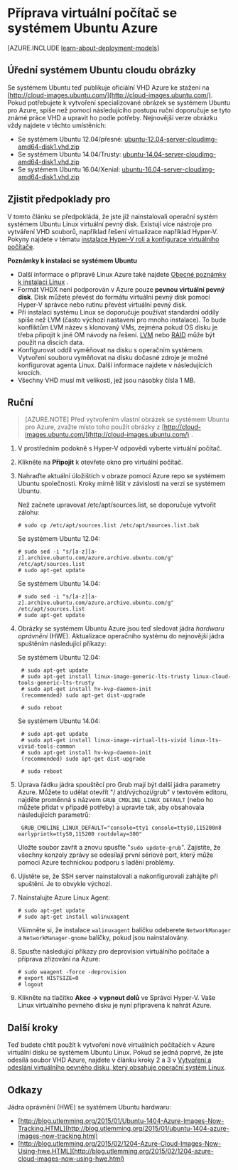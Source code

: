 <properties
    pageTitle="Vytvořte a uložte se systémem Ubuntu Linux virtuální pevný disk v Azure"
    description="Zjistěte, jak vytvořit a nahrát Azure virtuální pevný disk (virtuální pevný disk), která obsahuje operační systém systémem Ubuntu Linux."
    services="virtual-machines-linux"
    documentationCenter=""
    authors="szarkos"
    manager="timlt"
    editor="tysonn"
    tags="azure-resource-manager,azure-service-management"/>

<tags
    ms.service="virtual-machines-linux"
    ms.workload="infrastructure-services"
    ms.tgt_pltfrm="vm-linux"
    ms.devlang="na"
    ms.topic="article"
    ms.date="08/24/2016"
    ms.author="szark"/>

# <a name="prepare-an-ubuntu-virtual-machine-for-azure"></a>Příprava virtuální počítač se systémem Ubuntu Azure

[AZURE.INCLUDE [learn-about-deployment-models](../../includes/learn-about-deployment-models-both-include.md)]

## <a name="official-ubuntu-cloud-images"></a>Úřední systémem Ubuntu cloudu obrázky
Se systémem Ubuntu teď publikuje oficiální VHD Azure ke stažení na [http://cloud-images.ubuntu.com/](http://cloud-images.ubuntu.com/). Pokud potřebujete k vytvoření specializované obrázek se systémem Ubuntu pro Azure, spíše než pomocí následujícího postupu ruční doporučuje se tyto známé práce VHD a upravit ho podle potřeby. Nejnovější verze obrázku vždy najdete v těchto umístěních:

 - Se systémem Ubuntu 12.04/přesné: [ubuntu-12.04-server-cloudimg-amd64-disk1.vhd.zip](http://cloud-images.ubuntu.com/releases/precise/release/ubuntu-12.04-server-cloudimg-amd64-disk1.vhd.zip)
 - Se systémem Ubuntu 14.04/Trusty: [ubuntu-14.04-server-cloudimg-amd64-disk1.vhd.zip](http://cloud-images.ubuntu.com/releases/trusty/release/ubuntu-14.04-server-cloudimg-amd64-disk1.vhd.zip)
 - Se systémem Ubuntu 16.04/Xenial: [ubuntu-16.04-server-cloudimg-amd64-disk1.vhd.zip](http://cloud-images.ubuntu.com/releases/xenial/release/ubuntu-16.04-server-cloudimg-amd64-disk1.vhd.zip)


## <a name="prerequisites"></a>Zjistit předpoklady pro

V tomto článku se předpokládá, že jste již nainstalovali operační systém systémem Ubuntu Linux virtuální pevný disk. Existují více nástroje pro vytváření VHD souborů, například řešení virtualizace například Hyper-V. Pokyny najdete v tématu [instalace Hyper-V roli a konfigurace virtuálního počítače](http://technet.microsoft.com/library/hh846766.aspx).

**Poznámky k instalaci se systémem Ubuntu**

- Další informace o přípravě Linux Azure také najdete [Obecné poznámky k instalaci Linux](virtual-machines-linux-create-upload-generic.md#general-linux-installation-notes) .
- Formát VHDX není podporován v Azure pouze **pevnou virtuální pevný disk**.  Disk můžete převést do formátu virtuální pevný disk pomocí Hyper-V správce nebo rutinu převést virtuální pevný disk.
- Při instalaci systému Linux se doporučuje používat standardní oddíly spíše než LVM (často výchozí nastavení pro mnoho instalace). To bude konfliktům LVM název s klonovaný VMs, zejména pokud OS disku je třeba připojit k jiné OM návody na řešení. [LVM](virtual-machines-linux-configure-lvm.md) nebo [RAID](virtual-machines-linux-configure-raid.md) může být použít na discích data.
- Konfigurovat oddíl vyměňovat na disku s operačním systémem. Vytvoření souboru vyměňovat na disku dočasné zdroje je možné konfigurovat agenta Linux.  Další informace najdete v následujících krocích.
- Všechny VHD musí mít velikosti, jež jsou násobky čísla 1 MB.


## <a name="manual-steps"></a>Ruční

> [AZURE.NOTE] Před vytvořením vlastní obrázek se systémem Ubuntu pro Azure, zvažte místo toho použít obrázky z [http://cloud-images.ubuntu.com/](http://cloud-images.ubuntu.com/) .


1. V prostředním podokně s Hyper-V odpovědi vyberte virtuální počítač.

2. Klikněte na **Připojit** k otevřete okno pro virtuální počítač.

3.  Nahraďte aktuální úložištích v obraze pomocí Azure repo se systémem Ubuntu společnosti. Kroky mírně lišit v závislosti na verzi se systémem Ubuntu.

    Než začnete upravovat /etc/apt/sources.list, se doporučuje vytvořit zálohu:

        # sudo cp /etc/apt/sources.list /etc/apt/sources.list.bak

    Se systémem Ubuntu 12.04:

        # sudo sed -i "s/[a-z][a-z].archive.ubuntu.com/azure.archive.ubuntu.com/g" /etc/apt/sources.list
        # sudo apt-get update

    Se systémem Ubuntu 14.04:

        # sudo sed -i "s/[a-z][a-z].archive.ubuntu.com/azure.archive.ubuntu.com/g" /etc/apt/sources.list
        # sudo apt-get update

4. Obrázky se systémem Ubuntu Azure jsou teď sledovat jádra *hardwaru oprávnění* (HWE). Aktualizace operačního systému do nejnovější jádra spuštěním následující příkazy:

    Se systémem Ubuntu 12.04:

        # sudo apt-get update
        # sudo apt-get install linux-image-generic-lts-trusty linux-cloud-tools-generic-lts-trusty
        # sudo apt-get install hv-kvp-daemon-init
        (recommended) sudo apt-get dist-upgrade

        # sudo reboot

    Se systémem Ubuntu 14.04:

        # sudo apt-get update
        # sudo apt-get install linux-image-virtual-lts-vivid linux-lts-vivid-tools-common
        # sudo apt-get install hv-kvp-daemon-init
        (recommended) sudo apt-get dist-upgrade

        # sudo reboot


5. Úprava řádku jádra spouštěcí pro Grub mají být další jádra parametry Azure. Můžete to udělat otevřít "/ atd/výchozí/grub" v textovém editoru, najděte proměnná s názvem `GRUB_CMDLINE_LINUX_DEFAULT` (nebo ho můžete přidat v případě potřeby) a upravte tak, aby obsahovala následujících parametrů:

        GRUB_CMDLINE_LINUX_DEFAULT="console=tty1 console=ttyS0,115200n8 earlyprintk=ttyS0,115200 rootdelay=300"

    Uložte soubor zavřít a znovu spusťte "`sudo update-grub`". Zajistíte, že všechny konzoly zprávy se odesílají první sériové port, který může pomoci Azure technickou podporu s ladění problémy.

6.  Ujistěte se, že SSH server nainstalovali a nakonfigurovali zahájíte při spuštění.  Je to obvykle výchozí.

7.  Nainstalujte Azure Linux Agent:

        # sudo apt-get update
        # sudo apt-get install walinuxagent

    Všimněte si, že instalace `walinuxagent` balíčku odeberete `NetworkManager` a `NetworkManager-gnome` balíčky, pokud jsou nainstalovány.

8.  Spusťte následující příkazy pro deprovision virtuálního počítače a příprava zřizování na Azure:

        # sudo waagent -force -deprovision
        # export HISTSIZE=0
        # logout

9. Klikněte na tlačítko **Akce -> vypnout dolů** ve Správci Hyper-V. Vaše Linux virtuálního pevného disku je nyní připravena k nahrát Azure.


## <a name="next-steps"></a>Další kroky
Teď budete chtít použít k vytvoření nové virtuálních počítačích v Azure virtuální disku se systémem Ubuntu Linux. Pokud se jedná poprvé, že jste odesílá soubor VHD Azure, najdete v článku kroky 2 a 3 v [Vytvoření a odeslání virtuálního pevného disku, který obsahuje operační systém Linux](virtual-machines-linux-classic-create-upload-vhd.md).

## <a name="references"></a>Odkazy ##

Jádra oprávnění (HWE) se systémem Ubuntu hardwaru:

- [http://blog.utlemming.org/2015/01/Ubuntu-1404-Azure-Images-Now-Tracking.HTML](http://blog.utlemming.org/2015/01/ubuntu-1404-azure-images-now-tracking.html)
- [http://blog.utlemming.org/2015/02/1204-Azure-Cloud-Images-Now-Using-hwe.HTML](http://blog.utlemming.org/2015/02/1204-azure-cloud-images-now-using-hwe.html)
